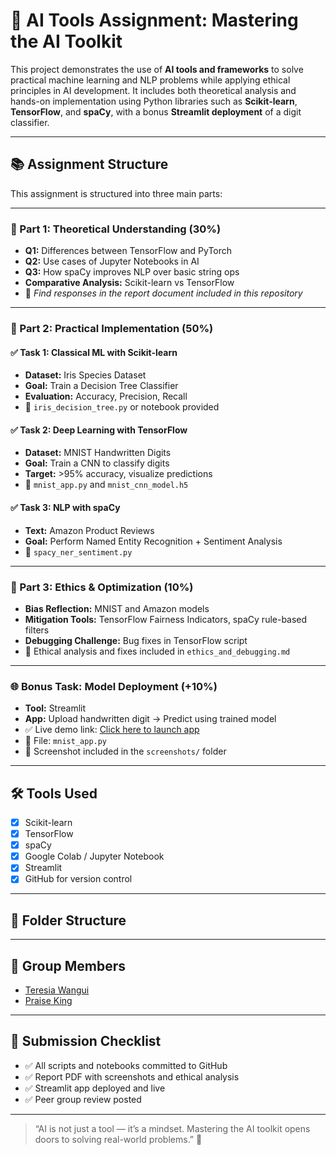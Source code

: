 # 🤖 AI Tools Assignment: Mastering the AI Toolkit

This project demonstrates the use of **AI tools and frameworks** to solve practical machine learning and NLP problems while applying ethical principles in AI development. It includes both theoretical analysis and hands-on implementation using Python libraries such as **Scikit-learn**, **TensorFlow**, and **spaCy**, with a bonus **Streamlit deployment** of a digit classifier.

---

## 📚 Assignment Structure

This assignment is structured into three main parts:

---

### 🧠 Part 1: Theoretical Understanding (30%)

- **Q1:** Differences between TensorFlow and PyTorch
- **Q2:** Use cases of Jupyter Notebooks in AI
- **Q3:** How spaCy improves NLP over basic string ops
- **Comparative Analysis:** Scikit-learn vs TensorFlow
- 📄 _Find responses in the report document included in this repository_

---

### 🔬 Part 2: Practical Implementation (50%)

#### ✅ Task 1: Classical ML with Scikit-learn
- **Dataset:** Iris Species Dataset
- **Goal:** Train a Decision Tree Classifier
- **Evaluation:** Accuracy, Precision, Recall
- 📄 `iris_decision_tree.py` or notebook provided

#### ✅ Task 2: Deep Learning with TensorFlow
- **Dataset:** MNIST Handwritten Digits
- **Goal:** Train a CNN to classify digits
- **Target:** >95% accuracy, visualize predictions
- 📄 `mnist_app.py` and `mnist_cnn_model.h5`

#### ✅ Task 3: NLP with spaCy
- **Text:** Amazon Product Reviews
- **Goal:** Perform Named Entity Recognition + Sentiment Analysis
- 📄 `spacy_ner_sentiment.py`

---

### 🧭 Part 3: Ethics & Optimization (10%)

- **Bias Reflection:** MNIST and Amazon models
- **Mitigation Tools:** TensorFlow Fairness Indicators, spaCy rule-based filters
- **Debugging Challenge:** Bug fixes in TensorFlow script
- 📄 Ethical analysis and fixes included in `ethics_and_debugging.md`

---

### 🌐 Bonus Task: Model Deployment (+10%)

- **Tool:** Streamlit
- **App:** Upload handwritten digit → Predict using trained model
- ✅ Live demo link: [Click here to launch app](https://a1-ml-assignment-week-3-ptwdiexxhjpxcxh34k4zmg.streamlit.app/)
- 📄 File: `mnist_app.py`
- 📸 Screenshot included in the `screenshots/` folder

---

## 🛠 Tools Used

- [x] Scikit-learn
- [x] TensorFlow
- [x] spaCy
- [x] Google Colab / Jupyter Notebook
- [x] Streamlit
- [x] GitHub for version control

---

## 📂 Folder Structure


---

## 👥 Group Members

- [Teresia Wangui](hhttps://github.com/Tess-cloud)
- [Praise King](https://github.com/PRAISE-KING)
  

---

## 📌 Submission Checklist

- ✅ All scripts and notebooks committed to GitHub
- ✅ Report PDF with screenshots and ethical analysis
- ✅ Streamlit app deployed and live
- ✅ Peer group review posted

---

> “AI is not just a tool — it’s a mindset. Mastering the AI toolkit opens doors to solving real-world problems.” 🚀

